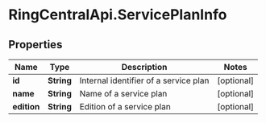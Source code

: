 # RingCentralApi.ServicePlanInfo

## Properties
Name | Type | Description | Notes
------------ | ------------- | ------------- | -------------
**id** | **String** | Internal identifier of a service plan | [optional] 
**name** | **String** | Name of a service plan | [optional] 
**edition** | **String** | Edition of a service plan | [optional] 


